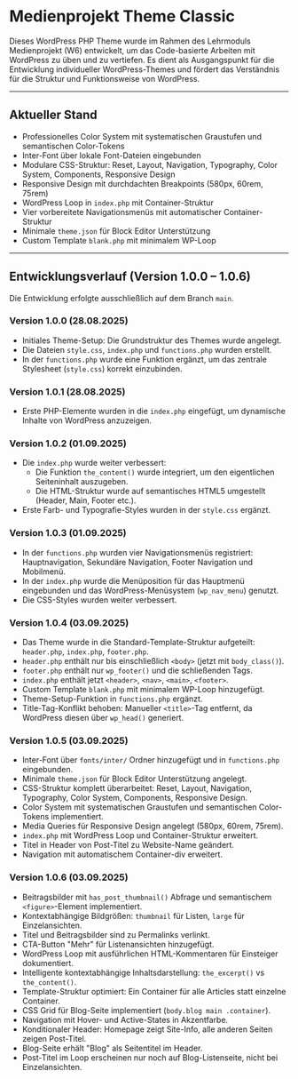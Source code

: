 


# Medienprojekt Theme Classic

Dieses WordPress PHP Theme wurde im Rahmen des Lehrmoduls Medienprojekt (W6) entwickelt, um das Code-basierte Arbeiten mit WordPress zu üben und zu vertiefen. Es dient als Ausgangspunkt für die Entwicklung individueller WordPress-Themes und fördert das Verständnis für die Struktur und Funktionsweise von WordPress.

---

## Aktueller Stand

- Professionelles Color System mit systematischen Graustufen und semantischen Color-Tokens
- Inter-Font über lokale Font-Dateien eingebunden
- Modulare CSS-Struktur: Reset, Layout, Navigation, Typography, Color System, Components, Responsive Design
- Responsive Design mit durchdachten Breakpoints (580px, 60rem, 75rem)
- WordPress Loop in `index.php` mit Container-Struktur
- Vier vorbereitete Navigationsmenüs mit automatischer Container-Struktur
- Minimale `theme.json` für Block Editor Unterstützung
- Custom Template `blank.php` mit minimalem WP-Loop


---

## Entwicklungsverlauf (Version 1.0.0 – 1.0.6)

Die Entwicklung erfolgte ausschließlich auf dem Branch `main`.

### Version 1.0.0 (28.08.2025)
- Initiales Theme-Setup: Die Grundstruktur des Themes wurde angelegt.
- Die Dateien `style.css`, `index.php` und `functions.php` wurden erstellt.
- In der `functions.php` wurde eine Funktion ergänzt, um das zentrale Stylesheet (`style.css`) korrekt einzubinden.

### Version 1.0.1 (28.08.2025)
- Erste PHP-Elemente wurden in die `index.php` eingefügt, um dynamische Inhalte von WordPress anzuzeigen.

### Version 1.0.2 (01.09.2025)
- Die `index.php` wurde weiter verbessert:
	- Die Funktion `the_content()` wurde integriert, um den eigentlichen Seiteninhalt auszugeben.
	- Die HTML-Struktur wurde auf semantisches HTML5 umgestellt (Header, Main, Footer etc.).
- Erste Farb- und Typografie-Styles wurden in der `style.css` ergänzt.

### Version 1.0.3 (01.09.2025)
- In der `functions.php` wurden vier Navigationsmenüs registriert: Hauptnavigation, Sekundäre Navigation, Footer Navigation und Mobilmenü.
- In der `index.php` wurde die Menüposition für das Hauptmenü eingebunden und das WordPress-Menüsystem (`wp_nav_menu`) genutzt.
- Die CSS-Styles wurden weiter verbessert.

### Version 1.0.4 (03.09.2025)
- Das Theme wurde in die Standard-Template-Struktur aufgeteilt: `header.php`, `index.php`, `footer.php`.
- `header.php` enthält nur bis einschließlich `<body>` (jetzt mit `body_class()`).
- `footer.php` enthält nur `wp_footer()` und die schließenden Tags.
- `index.php` enthält jetzt `<header>`, `<nav>`, `<main>`, `<footer>`.
- Custom Template `blank.php` mit minimalem WP-Loop hinzugefügt.
- Theme-Setup-Funktion in `functions.php` ergänzt.
- Title-Tag-Konflikt behoben: Manueller `<title>`-Tag entfernt, da WordPress diesen über `wp_head()` generiert.

### Version 1.0.5 (03.09.2025)
- Inter-Font über `fonts/inter/` Ordner hinzugefügt und in `functions.php` eingebunden.
- Minimale `theme.json` für Block Editor Unterstützung angelegt.
- CSS-Struktur komplett überarbeitet: Reset, Layout, Navigation, Typography, Color System, Components, Responsive Design.
- Color System mit systematischen Graustufen und semantischen Color-Tokens implementiert.
- Media Queries für Responsive Design angelegt (580px, 60rem, 75rem).
- `index.php` mit WordPress Loop und Container-Struktur erweitert.
- Titel in Header von Post-Titel zu Website-Name geändert.
- Navigation mit automatischem Container-div erweitert.

### Version 1.0.6 (03.09.2025)
- Beitragsbilder mit `has_post_thumbnail()` Abfrage und semantischem `<figure>`-Element implementiert.
- Kontextabhängige Bildgrößen: `thumbnail` für Listen, `large` für Einzelansichten.
- Titel und Beitragsbilder sind zu Permalinks verlinkt.
- CTA-Button "Mehr" für Listenansichten hinzugefügt.
- WordPress Loop mit ausführlichen HTML-Kommentaren für Einsteiger dokumentiert.
- Intelligente kontextabhängige Inhaltsdarstellung: `the_excerpt()` vs `the_content()`.
- Template-Struktur optimiert: Ein Container für alle Articles statt einzelne Container.
- CSS Grid für Blog-Seite implementiert (`body.blog main .container`).
- Navigation mit Hover- und Active-States in Akzentfarbe.
- Konditionaler Header: Homepage zeigt Site-Info, alle anderen Seiten zeigen Post-Titel.
- Blog-Seite erhält "Blog" als Seitentitel im Header.
- Post-Titel im Loop erscheinen nur noch auf Blog-Listenseite, nicht bei Einzelansichten.



